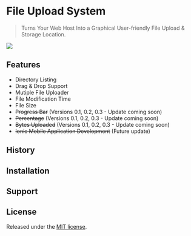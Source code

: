 # File Upload System
> Turns Your Web Host Into a Graphical User-friendly File Upload & Storage Location.

![](https://cloud.githubusercontent.com/assets/24397291/21081484/e22979cc-bfbf-11e6-83c6-3823d351fc52.png)

## Features
- Directory Listing
- Drag & Drop Support
- Mutiple File Uploader
- File Modification Time
- File Size
- ~~Progress Bar~~ (Versions 0.1, 0.2, 0.3 - Update coming soon) 
- ~~Percentage~~ (Versions 0.1, 0.2, 0.3 - Update coming soon) 
- ~~Bytes Uploaded~~ (Versions 0.1, 0.2, 0.3 - Update coming soon) 
- ~~Ionic Mobile Application Development~~ (Future update) 

## History

## Installation 

## Support 

## License 

Released under the [MIT license](https://opensource.org/licenses/MIT).
